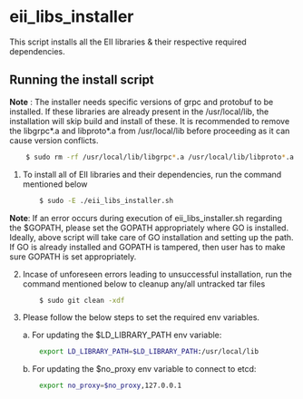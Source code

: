 # eii_libs_installer

This script installs all the EII libraries & their respective required dependencies.

## Running the install script

**Note** : The installer needs specific versions of grpc and protobuf to be installed. If these libraries are already present in the /usr/local/lib, the installation will skip build and install of these. It is recommended to remove the libgrpc*.a and libproto*.a from /usr/local/lib before proceeding as it can cause version conflicts.

```sh
    $ sudo rm -rf /usr/local/lib/libgrpc*.a /usr/local/lib/libproto*.a
```

1. To install all of EII libraries and their dependencies, run the command mentioned below

    ```sh
        $ sudo -E ./eii_libs_installer.sh
    ```

**Note**: If an error occurs during execution of eii_libs_installer.sh regarding the $GOPATH, please set the GOPATH appropriately where GO is installed. Ideally, above script will take care of GO installation and setting up the path. If GO is already installed and GOPATH is tampered, then user has to make sure GOPATH is set appropriately.

2. Incase of unforeseen errors leading to unsuccessful installation, run the command mentioned below to cleanup any/all untracked tar files

    ```sh
        $ sudo git clean -xdf
    ```

3. Please follow the below steps to set the required env variables.

    a. For updating the $LD_LIBRARY_PATH env variable:
    ```sh
        export LD_LIBRARY_PATH=$LD_LIBRARY_PATH:/usr/local/lib
    ```

    b. For updating the $no_proxy env variable to connect to etcd:
    ```sh
        export no_proxy=$no_proxy,127.0.0.1
    ```